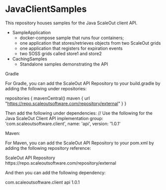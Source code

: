 # JavaClientSamples
 
This repository houses samples for the Java ScaleOut client API. 

- SampleApplication
	- docker-compose sample that runs four containers; 
	- one application that stores/retrieves objects from two ScaleOut grids
	- one application that registers for expiration events
	- two SOSS grids called store1 and store2
- CachingSamples
	- Standalone samples demonstrating the API 


Gradle

For Gradle, you can add the ScaleOut API Repository to your build.gradle by adding the following under repositories:

repositories {
    mavenCentral()
    maven {
        url "https://repo.scaleoutsoftware.com/repository/external"
    }
}

Then add the following under dependencies: 
// Use the following for the Java ScaleOut Client API
implementation group: 'com.scaleoutsoftware.client', name: 'api', version: '1.0.1'

Maven: 

For Maven, you can add the ScaleOut API Repository to your pom.xml by adding the following repository reference:

<repository>
    <id>ScaleOut API Repository</id>
    <url>https://repo.scaleoutsoftware.com/repository/external</url>
</repository>

And then you can add the following dependency:

<dependencies>
    <!-- Use the following for the Java ScaleOut Client API -->
    <dependency>
      <groupId>com.scaleoutsoftware.client</groupId>
      <artifactId>api</artifactId>
      <version>1.0.1</version>
    </dependency>
</dependencies>


